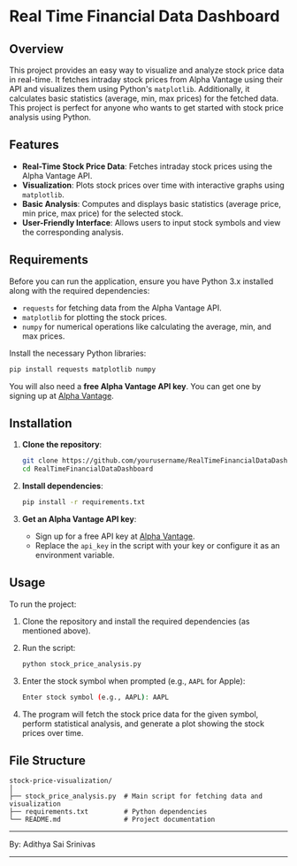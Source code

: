 # Real Time Financial Data Dashboard

## Overview

This project provides an easy way to visualize and analyze stock price data in real-time. It fetches intraday stock prices from Alpha Vantage using their API and visualizes them using Python's `matplotlib`. Additionally, it calculates basic statistics (average, min, max prices) for the fetched data. This project is perfect for anyone who wants to get started with stock price analysis using Python.

## Features

- **Real-Time Stock Price Data**: Fetches intraday stock prices using the Alpha Vantage API.
- **Visualization**: Plots stock prices over time with interactive graphs using `matplotlib`.
- **Basic Analysis**: Computes and displays basic statistics (average price, min price, max price) for the selected stock.
- **User-Friendly Interface**: Allows users to input stock symbols and view the corresponding analysis.

## Requirements

Before you can run the application, ensure you have Python 3.x installed along with the required dependencies:

- `requests` for fetching data from the Alpha Vantage API.
- `matplotlib` for plotting the stock prices.
- `numpy` for numerical operations like calculating the average, min, and max prices.

Install the necessary Python libraries:

```bash
pip install requests matplotlib numpy
```

You will also need a **free Alpha Vantage API key**. You can get one by signing up at [Alpha Vantage](https://www.alphavantage.co/support/#api-key).

## Installation

1. **Clone the repository**:
   ```bash
   git clone https://github.com/yourusername/RealTimeFinancialDataDashboard.git
   cd RealTimeFinancialDataDashboard
   ```

2. **Install dependencies**:
   ```bash
   pip install -r requirements.txt
   ```

3. **Get an Alpha Vantage API key**:
   - Sign up for a free API key at [Alpha Vantage](https://www.alphavantage.co/support/#api-key).
   - Replace the `api_key` in the script with your key or configure it as an environment variable.

## Usage

To run the project:

1. Clone the repository and install the required dependencies (as mentioned above).
2. Run the script:
   ```bash
   python stock_price_analysis.py
   ```

3. Enter the stock symbol when prompted (e.g., `AAPL` for Apple):
   ```bash
   Enter stock symbol (e.g., AAPL): AAPL
   ```

4. The program will fetch the stock price data for the given symbol, perform statistical analysis, and generate a plot showing the stock prices over time.

## File Structure

```
stock-price-visualization/
│
├── stock_price_analysis.py  # Main script for fetching data and visualization
├── requirements.txt         # Python dependencies
└── README.md                # Project documentation
```

---

By: Adithya Sai Srinivas

---
